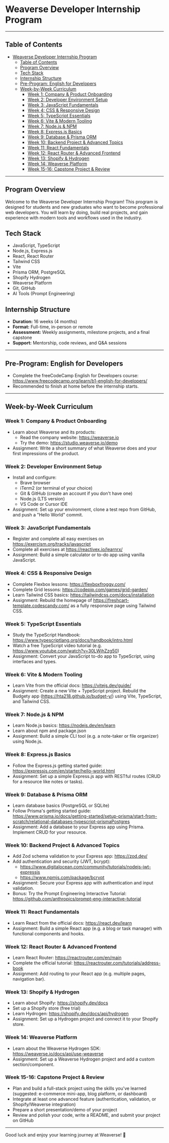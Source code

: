 # Weaverse Developer Internship Program

---

## Table of Contents

- [Weaverse Developer Internship Program](#weaverse-developer-internship-program)
  - [Table of Contents](#table-of-contents)
  - [Program Overview](#program-overview)
  - [Tech Stack](#tech-stack)
  - [Internship Structure](#internship-structure)
  - [Pre-Program: English for Developers](#pre-program-english-for-developers)
  - [Week-by-Week Curriculum](#week-by-week-curriculum)
    - [Week 1: Company \& Product Onboarding](#week-1-company--product-onboarding)
    - [Week 2: Developer Environment Setup](#week-2-developer-environment-setup)
    - [Week 3: JavaScript Fundamentals](#week-3-javascript-fundamentals)
    - [Week 4: CSS \& Responsive Design](#week-4-css--responsive-design)
    - [Week 5: TypeScript Essentials](#week-5-typescript-essentials)
    - [Week 6: Vite \& Modern Tooling](#week-6-vite--modern-tooling)
    - [Week 7: Node.js \& NPM](#week-7-nodejs--npm)
    - [Week 8: Express.js Basics](#week-8-expressjs-basics)
    - [Week 9: Database \& Prisma ORM](#week-9-database--prisma-orm)
    - [Week 10: Backend Project \& Advanced Topics](#week-10-backend-project--advanced-topics)
    - [Week 11: React Fundamentals](#week-11-react-fundamentals)
    - [Week 12: React Router \& Advanced Frontend](#week-12-react-router--advanced-frontend)
    - [Week 13: Shopify \& Hydrogen](#week-13-shopify--hydrogen)
    - [Week 14: Weaverse Platform](#week-14-weaverse-platform)
    - [Week 15-16: Capstone Project \& Review](#week-15-16-capstone-project--review)

---

## Program Overview

Welcome to the Weaverse Developer Internship Program! This program is designed for students and new graduates who want to become professional web developers. You will learn by doing, build real projects, and gain experience with modern tools and workflows used in the industry.

## Tech Stack

- JavaScript, TypeScript
- Node.js, Express.js
- React, React Router
- Tailwind CSS
- Vite
- Prisma ORM, PostgreSQL
- Shopify Hydrogen
- Weaverse Platform
- Git, GitHub
- AI Tools (Prompt Engineering)

## Internship Structure

- **Duration:** 16 weeks (4 months)
- **Format:** Full-time, in-person or remote
- **Assessment:** Weekly assignments, milestone projects, and a final capstone
- **Support:** Mentorship, code reviews, and Q&A sessions

---

## Pre-Program: English for Developers

- Complete the freeCodeCamp English for Developers course: https://www.freecodecamp.org/learn/b1-english-for-developers/
- Recommended to finish at home before the internship starts.

---

## Week-by-Week Curriculum

### Week 1: Company & Product Onboarding
- Learn about Weaverse and its products:
  - Read the company website: https://weaverse.io
  - Try the demo: https://studio.weaverse.io/demo
- Assignment: Write a short summary of what Weaverse does and your first impressions of the product.

### Week 2: Developer Environment Setup
- Install and configure:
  - Brave browser
  - iTerm2 (or terminal of your choice)
  - Git & GitHub (create an account if you don't have one)
  - Node.js (LTS version)
  - VS Code or Cursor IDE
- Assignment: Set up your environment, clone a test repo from GitHub, and push a "Hello World" commit.

### Week 3: JavaScript Fundamentals
- Register and complete all easy exercises on https://exercism.org/tracks/javascript
- Complete all exercises at https://reactivex.io/learnrx/
- Assignment: Build a simple calculator or to-do app using vanilla JavaScript.

### Week 4: CSS & Responsive Design
- Complete Flexbox lessons: https://flexboxfroggy.com/
- Complete Grid lessons: https://codepip.com/games/grid-garden/
- Learn Tailwind CSS basics: https://tailwindcss.com/docs/installation
- Assignment: Rebuild the homepage of https://freshcart-template.codescandy.com/ as a fully responsive page using Tailwind CSS.

### Week 5: TypeScript Essentials
- Study the TypeScript Handbook: https://www.typescriptlang.org/docs/handbook/intro.html
- Watch a free TypeScript video tutorial (e.g. https://www.youtube.com/watch?v=30LWjhZzg50)
- Assignment: Convert your JavaScript to-do app to TypeScript, using interfaces and types.

### Week 6: Vite & Modern Tooling
- Learn Vite from the official docs: https://vitejs.dev/guide/
- Assignment: Create a new Vite + TypeScript project. Rebuild the Budgety app (https://hta218.github.io/budget-y/) using Vite, TypeScript, and Tailwind CSS.

### Week 7: Node.js & NPM
- Learn Node.js basics: https://nodejs.dev/en/learn
- Learn about npm and package.json
- Assignment: Build a simple CLI tool (e.g. a note-taker or file organizer) using Node.js.

### Week 8: Express.js Basics
- Follow the Express.js getting started guide: https://expressjs.com/en/starter/hello-world.html
- Assignment: Set up a simple Express.js app with RESTful routes (CRUD for a resource like notes or tasks).

### Week 9: Database & Prisma ORM
- Learn database basics (PostgreSQL or SQLite)
- Follow Prisma's getting started guide: https://www.prisma.io/docs/getting-started/setup-prisma/start-from-scratch/relational-databases-typescript-prismaPostgres
- Assignment: Add a database to your Express app using Prisma. Implement CRUD for your resource.

### Week 10: Backend Project & Advanced Topics
- Add Zod schema validation to your Express app: https://zod.dev/
- Add authentication and security (JWT, bcrypt):
  - https://www.digitalocean.com/community/tutorials/nodejs-jwt-expressjs
  - https://www.npmjs.com/package/bcrypt
- Assignment: Secure your Express app with authentication and input validation.
- Bonus: Try the Prompt Engineering Interactive Tutorial: https://github.com/anthropics/prompt-eng-interactive-tutorial

### Week 11: React Fundamentals
- Learn React from the official docs: https://react.dev/learn
- Assignment: Build a simple React app (e.g. a blog or task manager) with functional components and hooks.

### Week 12: React Router & Advanced Frontend
- Learn React Router: https://reactrouter.com/en/main
- Complete the official tutorial: https://reactrouter.com/tutorials/address-book
- Assignment: Add routing to your React app (e.g. multiple pages, navigation bar).

### Week 13: Shopify & Hydrogen
- Learn about Shopify: https://shopify.dev/docs
- Set up a Shopify store (free trial)
- Learn Hydrogen: https://shopify.dev/docs/api/hydrogen
- Assignment: Set up a Hydrogen project and connect it to your Shopify store.

### Week 14: Weaverse Platform
- Learn about the Weaverse Hydrogen SDK: https://weaverse.io/docs/api/use-weaverse
- Assignment: Set up a Weaverse Hydrogen project and add a custom section/component.

### Week 15-16: Capstone Project & Review
- Plan and build a full-stack project using the skills you've learned (suggested: e-commerce mini-app, blog platform, or dashboard)
- Integrate at least one advanced feature (authentication, validation, or Shopify/Weaverse integration)
- Prepare a short presentation/demo of your project
- Review and polish your code, write a README, and submit your project on GitHub

---

Good luck and enjoy your learning journey at Weaverse! 🚀
